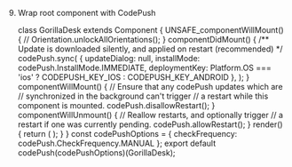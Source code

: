9. Wrap root component with CodePush

    class GorillaDesk extends Component {
      UNSAFE_componentWillMount() {
        // Orientation.unlockAllOrientations();
      }
      componentDidMount() {
        /** Update is downloaded silently, and applied on restart (recommended) */
        codePush.sync(
          {
            updateDialog: null,
            installMode: codePush.InstallMode.IMMEDIATE,
            deploymentKey: Platform.OS === 'ios' ? CODEPUSH_KEY_IOS : CODEPUSH_KEY_ANDROID
          },
        );
      }
      componentWillMount() {
        // Ensure that any codePush updates which are
        // synchronized in the background can't trigger
        // a restart while this component is mounted.
        codePush.disallowRestart();
      }
      componentWillUnmount() {
        // Reallow restarts, and optionally trigger
        // a restart if one was currently pending.
        codePush.allowRestart();
      }
      render() {
        return (
          <Provider store={store} >
            <App />
          </Provider>
        );
      }
    }
    const codePushOptions = { checkFrequency: codePush.CheckFrequency.MANUAL };
    export default codePush(codePushOptions)(GorillaDesk);

